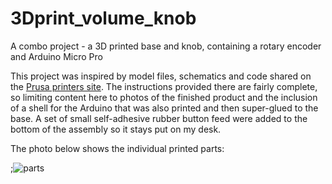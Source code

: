 # 3Dprint_volume_knob
A combo project - a 3D printed base and knob, containing a rotary encoder and Arduino Micro Pro

This project was inspired by model files, schematics and code shared on the [Prusa printers site](https://www.prusaprinters.org/prints/3592-media-control-volume-knob-abstract-body). The instructions provided there are fairly complete, so limiting content here to photos of the finished product and the inclusion of a shell for the Arduino that was also printed and then super-glued to the base. A set of small self-adhesive rubber button feed were added to the bottom of the assembly so it stays put on my desk.

The photo below shows the individual printed parts:

;![parts](https://github.com/woodwerk/3Dprint_volume_knob/blob/master/media/printed_parts.png)
